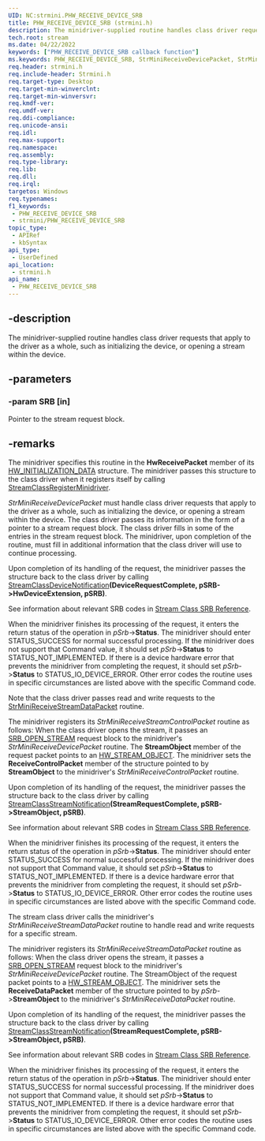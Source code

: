 ```yaml
---
UID: NC:strmini.PHW_RECEIVE_DEVICE_SRB
title: PHW_RECEIVE_DEVICE_SRB (strmini.h)
description: The minidriver-supplied routine handles class driver requests that apply to the driver as a whole, such as initializing the device, or opening a stream within the device.
tech.root: stream
ms.date: 04/22/2022
keywords: ["PHW_RECEIVE_DEVICE_SRB callback function"]
ms.keywords: PHW_RECEIVE_DEVICE_SRB, StrMiniReceiveDevicePacket, StrMiniReceiveDevicePacket routine [Streaming Media Devices], stream.strminireceivedevicepacket, strmini-routines_5c9f03d0-a2b0-4078-8ef8-d84cf150355c.xml, strmini/StrMiniReceiveDevicePacket
req.header: strmini.h
req.include-header: Strmini.h
req.target-type: Desktop
req.target-min-winverclnt: 
req.target-min-winversvr: 
req.kmdf-ver: 
req.umdf-ver: 
req.ddi-compliance: 
req.unicode-ansi: 
req.idl: 
req.max-support: 
req.namespace: 
req.assembly: 
req.type-library: 
req.lib: 
req.dll: 
req.irql: 
targetos: Windows
req.typenames: 
f1_keywords:
 - PHW_RECEIVE_DEVICE_SRB
 - strmini/PHW_RECEIVE_DEVICE_SRB
topic_type:
 - APIRef
 - kbSyntax
api_type:
 - UserDefined
api_location:
 - strmini.h
api_name:
 - PHW_RECEIVE_DEVICE_SRB
---
```


## -description

The minidriver-supplied routine handles class driver requests that apply to the driver as a whole, such as initializing the device, or opening a stream within the device.

## -parameters

### -param SRB [in]

Pointer to the stream request block.

## -remarks

The minidriver specifies this routine in the **HwReceivePacket** member of its [HW_INITIALIZATION_DATA](/windows-hardware/drivers/ddi/strmini/ns-strmini-_hw_initialization_data) structure. The minidriver passes this structure to the class driver when it registers itself by calling [StreamClassRegisterMinidriver](/windows-hardware/drivers/ddi/strmini/nf-strmini-streamclassregisteradapter).

*StrMiniReceiveDevicePacket* must handle class driver requests that apply to the driver as a whole, such as initializing the device, or opening a stream within the device. The class driver passes its information in the form of a pointer to a stream request block. The class driver fills in some of the entries in the stream request block. The minidriver, upon completion of the routine, must fill in additional information that the class driver will use to continue processing.

Upon completion of its handling of the request, the minidriver passes the structure back to the class driver by calling [StreamClassDeviceNotification](/windows-hardware/drivers/ddi/strmini/nf-strmini-streamclassdevicenotification)**(DeviceRequestComplete, pSRB->HwDeviceExtension, pSRB)**.

See information about relevant SRB codes in [Stream Class SRB Reference](/windows-hardware/drivers/stream/stream-class-srb-reference).

When the minidriver finishes its processing of the request, it enters the return status of the operation in *pSrb*->**Status**. The minidriver should enter STATUS_SUCCESS for normal successful processing. If the minidriver does not support that Command value, it should set *pSrb*->**Status** to STATUS_NOT_IMPLEMENTED. If there is a device hardware error that prevents the minidriver from completing the request, it should set *pSrb*->**Status** to STATUS_IO_DEVICE_ERROR. Other error codes the routine uses in specific circumstances are listed above with the specific Command code.

Note that the class driver passes read and write requests to the [StrMiniReceiveStreamDataPacket](/windows-hardware/drivers/ddi/strmini/nc-strmini-phw_receive_device_srb) routine.

The minidriver registers its *StrMiniReceiveStreamControlPacket* routine as follows: When the class driver opens the stream, it passes an [SRB_OPEN_STREAM](/windows-hardware/drivers/stream/srb-open-stream) request block to the minidriver's *StrMiniReceiveDevicePacket* routine. The **StreamObject** member of the request packet points to an [HW_STREAM_OBJECT](/windows-hardware/drivers/ddi/strmini/ns-strmini-_hw_stream_object). The minidriver sets the **ReceiveControlPacket** member of the structure pointed to by **StreamObject** to the minidriver's *StrMiniReceiveControlPacket* routine.

Upon completion of its handling of the request, the minidriver passes the structure back to the class driver by calling [StreamClassStreamNotification](/windows-hardware/drivers/ddi/strmini/nf-strmini-streamclassstreamnotification)**(StreamRequestComplete, pSRB->StreamObject, pSRB)**.

See information about relevant SRB codes in [Stream Class SRB Reference](/windows-hardware/drivers/stream/stream-class-srb-reference).

When the minidriver finishes its processing of the request, it enters the return status of the operation in *pSrb*->**Status**. The minidriver should enter STATUS_SUCCESS for normal successful processing. If the minidriver does not support that Command value, it should set *pSrb*->**Status** to STATUS_NOT_IMPLEMENTED. If there is a device hardware error that prevents the minidriver from completing the request, it should set *pSrb*->**Status** to STATUS_IO_DEVICE_ERROR. Other error codes the routine uses in specific circumstances are listed above with the specific Command code.

The stream class driver calls the minidriver's *StrMiniReceiveStreamDataPacket* routine to handle read and write requests for a specific stream.

The minidriver registers its *StrMiniReceiveStreamDataPacket* routine as follows: When the class driver opens the stream, it passes a [SRB_OPEN_STREAM](/windows-hardware/drivers/stream/srb-open-stream) request block to the minidriver's *StrMiniReceiveDevicePacket* routine. The StreamObject of the request packet points to a [HW_STREAM_OBJECT](/windows-hardware/drivers/ddi/strmini/ns-strmini-_hw_stream_object). The minidriver sets the **ReceiveDataPacket** member of the structure pointed to by *pSrb*->**StreamObject** to the minidriver's *StrMiniReceiveDataPacket* routine.

Upon completion of its handling of the request, the minidriver passes the structure back to the class driver by calling [StreamClassStreamNotification](/windows-hardware/drivers/ddi/strmini/nf-strmini-streamclassstreamnotification)**(StreamRequestComplete, pSRB->StreamObject, pSRB)**.

See information about relevant SRB codes in [Stream Class SRB Reference](/windows-hardware/drivers/stream/stream-class-srb-reference).

When the minidriver finishes its processing of the request, it enters the return status of the operation in *pSrb*->**Status**. The minidriver should enter STATUS_SUCCESS for normal successful processing. If the minidriver does not support that Command value, it should set *pSrb*->**Status** to STATUS_NOT_IMPLEMENTED. If there is a device hardware error that prevents the minidriver from completing the request, it should set *pSrb*->**Status** to STATUS_IO_DEVICE_ERROR. Other error codes the routine uses in specific circumstances are listed above with the specific Command code.
